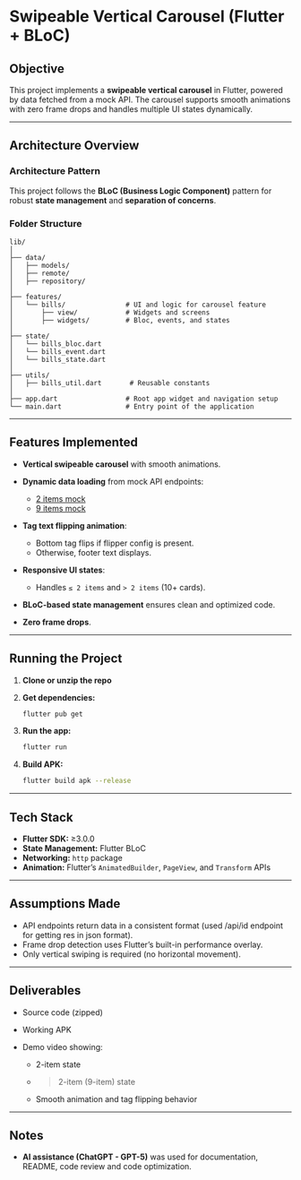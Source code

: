 # Swipeable Vertical Carousel (Flutter + BLoC)

## Objective

This project implements a **swipeable vertical carousel** in Flutter, powered by data fetched from a mock API.
The carousel supports smooth animations with zero frame drops and handles multiple UI states dynamically.

---

## Architecture Overview

### **Architecture Pattern**

This project follows the **BLoC (Business Logic Component)** pattern for robust **state management** and **separation of concerns**.

### **Folder Structure**

```
lib/
│
├── data/
│   ├── models/
│   ├── remote/
│   ├── repository/
│
├── features/
│   └── bills/               # UI and logic for carousel feature
│       ├── view/            # Widgets and screens
│       ├── widgets/         # Bloc, events, and states
│
├── state/
│   └── bills_bloc.dart
│   └── bills_event.dart
│   └── bills_state.dart
│
├── utils/
│   ├── bills_util.dart       # Reusable constants
│
├── app.dart                 # Root app widget and navigation setup
└── main.dart                # Entry point of the application
```

---

## Features Implemented

* **Vertical swipeable carousel** with smooth animations.
* **Dynamic data loading** from mock API endpoints:

  * [2 items mock](https://jsonblob.com/api/jsonBlob/1425067032428339200)
  * [9 items mock](https://jsonblob.com/api/jsonBlob/1425066643679272960)
* **Tag text flipping animation**:

  * Bottom tag flips if flipper config is present.
  * Otherwise, footer text displays.
* **Responsive UI states**:

  * Handles `≤ 2 items` and `> 2 items` (10+ cards).
* **BLoC-based state management** ensures clean and optimized code.
* **Zero frame drops**.

---

## Running the Project

1. **Clone or unzip the repo**
2. **Get dependencies:**

   ```bash
   flutter pub get
   ```
3. **Run the app:**

   ```bash
   flutter run
   ```
4. **Build APK:**

   ```bash
   flutter build apk --release
   ```

---

## Tech Stack

* **Flutter SDK:** ≥3.0.0
* **State Management:** Flutter BLoC
* **Networking:** `http` package
* **Animation:** Flutter’s `AnimatedBuilder`, `PageView`, and `Transform` APIs

---

## Assumptions Made

* API endpoints return data in a consistent format (used /api/id endpoint for getting res in json format).
* Frame drop detection uses Flutter’s built-in performance overlay.
* Only vertical swiping is required (no horizontal movement).

---

## Deliverables

* Source code (zipped)
* Working APK
* Demo video showing:

  * 2-item state
  * > 2-item (9-item) state
  * Smooth animation and tag flipping behavior

---

## Notes

* **AI assistance (ChatGPT - GPT-5)** was used for documentation, README, code review and code optimization.
